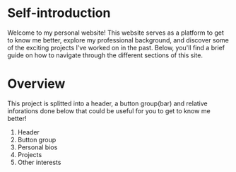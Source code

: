 # Self-introduction
Welcome to my personal website! This website serves as a platform to get to know me better, explore my professional background, and discover some of the exciting projects I've worked on in the past. Below, you'll find a brief guide on how to navigate through the different sections of this site.
# Overview
This project is splitted into a header, a button group(bar) and relative inforations done below that could be useful for you to get to know me better!
1. Header
2. Button group
3. Personal bios
4. Projects
5. Other interests
